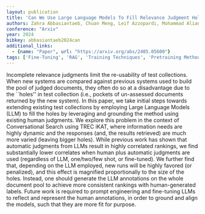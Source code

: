 ```yaml
---
layout: publication
title: 'Can We Use Large Language Models To Fill Relevance Judgment Holes?'
authors: Zahra Abbasiantaeb, Chuan Meng, Leif Azzopardi, Mohammad Aliannejadi
conference: "Arxiv"
year: 2024
bibkey: abbasiantaeb2024can
additional_links:
  - {name: "Paper", url: "https://arxiv.org/abs/2405.05600"}
tags: ['Fine-Tuning', 'RAG', 'Training Techniques', 'Pretraining Methods', 'Prompting']
---
```

Incomplete relevance judgments limit the re-usability of test collections.
When new systems are compared against previous systems used to build the pool
of judged documents, they often do so at a disadvantage due to the ``holes'' in
test collection (i.e., pockets of un-assessed documents returned by the new
system). In this paper, we take initial steps towards extending existing test
collections by employing Large Language Models (LLM) to fill the holes by
leveraging and grounding the method using existing human judgments. We explore
this problem in the context of Conversational Search using TREC iKAT, where
information needs are highly dynamic and the responses (and, the results
retrieved) are much more varied (leaving bigger holes). While previous work has
shown that automatic judgments from LLMs result in highly correlated rankings,
we find substantially lower correlates when human plus automatic judgments are
used (regardless of LLM, one/two/few shot, or fine-tuned). We further find
that, depending on the LLM employed, new runs will be highly favored (or
penalized), and this effect is magnified proportionally to the size of the
holes. Instead, one should generate the LLM annotations on the whole document
pool to achieve more consistent rankings with human-generated labels. Future
work is required to prompt engineering and fine-tuning LLMs to reflect and
represent the human annotations, in order to ground and align the models, such
that they are more fit for purpose.
